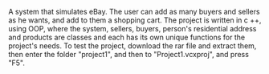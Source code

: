 A system that simulates eBay.
The user can add as many buyers and sellers as he wants, and add to them a shopping cart.
The project is written in c ++, using OOP, where the system, sellers, buyers, person's residential address and products are classes and each has its own unique functions for the project's needs.
To test the project, download the rar file and extract them, then enter the folder "project1", and then to "Project1.vcxproj", and press "F5".
